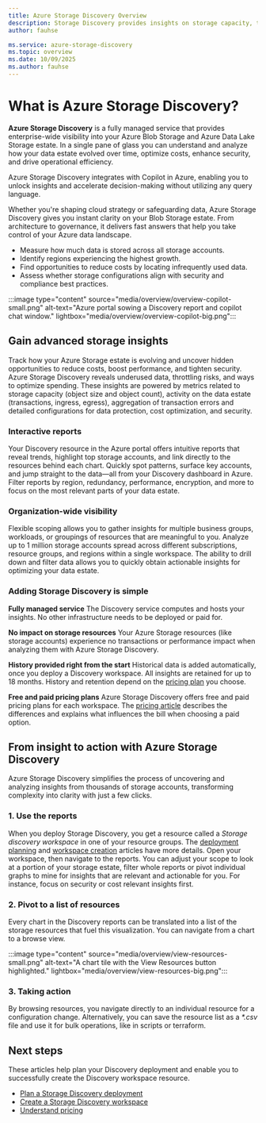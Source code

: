 ```yaml
---
title: Azure Storage Discovery Overview
description: Storage Discovery provides insights on storage capacity, transactions, and configurations - providing visibility into the storage estate of entire organizations.
author: fauhse

ms.service: azure-storage-discovery
ms.topic: overview
ms.date: 10/09/2025
ms.author: fauhse
---
```


# What is Azure Storage Discovery?

**Azure Storage Discovery** is a fully managed service that provides enterprise-wide visibility into your Azure Blob Storage and Azure Data Lake Storage estate. In a single pane of glass you can understand and analyze how your data estate evolved over time, optimize costs, enhance security, and drive operational efficiency.

Azure Storage Discovery integrates with Copilot in Azure, enabling you to unlock insights and accelerate decision-making without utilizing any query language.

Whether you're shaping cloud strategy or safeguarding data, Azure Storage Discovery gives you instant clarity on your Blob Storage estate.
From architecture to governance, it delivers fast answers that help you take control of your Azure data landscape.

- Measure how much data is stored across all storage accounts.
- Identify regions experiencing the highest growth.
- Find opportunities to reduce costs by locating infrequently used data.
- Assess whether storage configurations align with security and compliance best practices.

:::image type="content" source="media/overview/overview-copilot-small.png" alt-text="Azure portal sowing a Discovery report and copilot chat window." lightbox="media/overview/overview-copilot-big.png":::

## Gain advanced storage insights

Track how your Azure Storage estate is evolving and uncover hidden opportunities to reduce costs, boost performance, and tighten security. Azure Storage Discovery reveals underused data, throttling risks, and ways to optimize spending.
These insights are powered by metrics related to storage capacity (object size and object count), activity on the data estate (transactions, ingress, egress), aggregation of transaction errors and detailed configurations for data protection, cost optimization, and security.

### Interactive reports

Your Discovery resource in the Azure portal offers intuitive reports that reveal trends, highlight top storage accounts, and link directly to the resources behind each chart. Quickly spot patterns, surface key accounts, and jump straight to the data—all from your Discovery dashboard in Azure.
Filter reports by region, redundancy, performance, encryption, and more to focus on the most relevant parts of your data estate.

### Organization-wide visibility

Flexible scoping allows you to gather insights for multiple business groups, workloads, or groupings of resources that are meaningful to you. Analyze up to 1 million storage accounts spread across different subscriptions, resource groups, and regions within a single workspace. The ability to drill down and filter data allows you to quickly obtain actionable insights for optimizing your data estate.

### Adding Storage Discovery is simple

**Fully managed service** 
The Discovery service computes and hosts your insights. No other infrastructure needs to be deployed or paid for.

**No impact on storage resources**
Your Azure Storage resources (like storage accounts) experience no transactions or performance impact when analyzing them with Azure Storage Discovery.

**History provided right from the start**
Historical data is added automatically, once you deploy a Discovery workspace. All insights are retained for up to 18 months. History and retention depend on the [pricing plan](pricing.md) you choose.

**Free and paid pricing plans**
Azure Storage Discovery offers free and paid pricing plans for each workspace. The [pricing article](pricing.md) describes the differences and explains what influences the bill when choosing a paid option.

## From insight to action with Azure Storage Discovery

Azure Storage Discovery simplifies the process of uncovering and analyzing insights from thousands of storage accounts, transforming complexity into clarity with just a few clicks. 

### 1. Use the reports

When you deploy Storage Discovery, you get a resource called a *Storage discovery workspace* in one of your resource groups. The [deployment planning](deployment-planning.md) and [workspace creation](create-workspace.md) articles have more details.
Open your workspace, then navigate to the reports. You can adjust your scope to look at a portion of your storage estate, filter whole reports or pivot individual graphs to mine for insights that are relevant and actionable for you. For instance, focus on security or cost relevant insights first.

### 2. Pivot to a list of resources

Every chart in the Discovery reports can be translated into a list of the storage resources that fuel this visualization.
You can navigate from a chart to a browse view.

:::image type="content" source="media/overview/view-resources-small.png" alt-text="A chart tile with the View Resources button highlighted." lightbox="media/overview/view-resources-big.png":::

### 3. Taking action

By browsing resources, you navigate directly to an individual resource for a configuration change. 
Alternatively, you can save the resource list as a *\*.csv* file and use it for bulk operations, like in scripts or terraform.

## Next steps

These articles help plan your Discovery deployment and enable you to successfully create the Discovery workspace resource.

- [Plan a Storage Discovery deployment](deployment-planning.md)
- [Create a Storage Discovery workspace](create-workspace.md)
- [Understand pricing](pricing.md)
